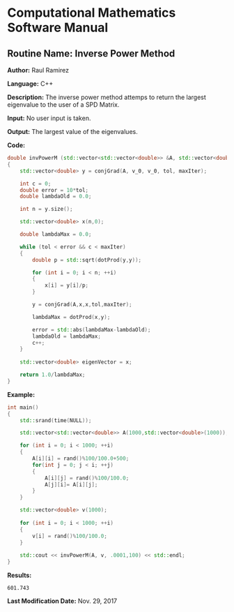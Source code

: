 # Computational Mathematics Software Manual

## **Routine Name:** Inverse Power Method

**Author:** Raul Ramirez

**Language:** C++

**Description:** The inverse power method attemps to return the largest eigenvalue to the user of a SPD Matrix.

**Input:**  No user input is taken. 

**Output:** The largest value of the eigenvalues.

**Code:**
```C++
double invPowerM (std::vector<std::vector<double>> &A, std::vector<double> v_0, double tol, int maxIter)
{
	std::vector<double> y = conjGrad(A, v_0, v_0, tol, maxIter);

	int c = 0;
	double error = 10*tol;
	double lambdaOld = 0.0;

	int n = y.size();

	std::vector<double> x(n,0);

	double lambdaMax = 0.0;

	while (tol < error && c < maxIter)
	{
		double p = std::sqrt(dotProd(y,y));

		for (int i = 0; i < n; ++i)
		{
			x[i] = y[i]/p;
		}

		y = conjGrad(A,x,x,tol,maxIter);

		lambdaMax = dotProd(x,y);

		error = std::abs(lambdaMax-lambdaOld);
		lambdaOld = lambdaMax;
		c++;
	}
	
	std::vector<double> eigenVector = x;

	return 1.0/lambdaMax;
}
```

**Example:**

```C++
int main()
{
	std::srand(time(NULL));

	std::vector<std::vector<double>> A(1000,std::vector<double>(1000));

	for (int i = 0; i < 1000; ++i)
	{
		A[i][i] = rand()%100/100.0+500;
		for(int j = 0; j < i; ++j)
		{
			A[i][j] = rand()%100/100.0;
			A[j][i]= A[i][j];
		}
	}

	std::vector<double> v(1000);
	
	for (int i = 0; i < 1000; ++i)
	{
		v[i] = rand()%100/100.0;
	}
	
	std::cout << invPowerM(A, v, .0001,100) << std::endl;	
}
```


**Results:**  
```
601.743
```

**Last Modification Date:** Nov. 29, 2017
